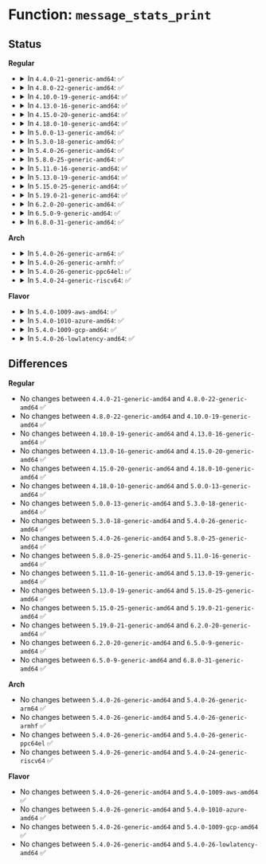 # Function: <code>message_stats_print</code>

## Status
<b>Regular</b>
<ul>
<li>
<details>
<summary>In <code>4.4.0-21-generic-amd64</code>: ✅</summary>

```c
int message_stats_print(struct mapped_device * md, unsigned int argc, char * * argv, bool clear, char * result, unsigned int maxlen)
```

```json
{
  "name": "message_stats_print",
  "collision_type": "Unique Static",
  "inline_type": "No",
  "funcs": [
    {
      "addr": 18446744071585844160,
      "name": "message_stats_print",
      "external": false,
      "loc": "drivers/md/dm-stats.c:1123",
      "file": "drivers/md/dm-stats.c",
      "inline": "seen, unknown",
      "caller_inline": [],
      "caller_func": [
        "drivers/md/dm-stats.c:dm_stats_message"
      ]
    }
  ],
  "symbols": [
    {
      "addr": 18446744071585844160,
      "name": "message_stats_print",
      "section": ".text",
      "bind": "STB_LOCAL",
      "size": 1201
    }
  ]
}
```
</details>
</li>
<li>
<details>
<summary>In <code>4.8.0-22-generic-amd64</code>: ✅</summary>

```c
int message_stats_print(struct mapped_device * md, unsigned int argc, char * * argv, bool clear, char * result, unsigned int maxlen)
```

```json
{
  "name": "message_stats_print",
  "collision_type": "Unique Static",
  "inline_type": "No",
  "funcs": [
    {
      "addr": 18446744071586238768,
      "name": "message_stats_print",
      "external": false,
      "loc": "drivers/md/dm-stats.c:1122",
      "file": "drivers/md/dm-stats.c",
      "inline": "seen, unknown",
      "caller_inline": [],
      "caller_func": [
        "drivers/md/dm-stats.c:dm_stats_message"
      ]
    }
  ],
  "symbols": [
    {
      "addr": 18446744071586238768,
      "name": "message_stats_print",
      "section": ".text",
      "bind": "STB_LOCAL",
      "size": 1197
    }
  ]
}
```
</details>
</li>
<li>
<details>
<summary>In <code>4.10.0-19-generic-amd64</code>: ✅</summary>

```c
int message_stats_print(struct mapped_device * md, unsigned int argc, char * * argv, bool clear, char * result, unsigned int maxlen)
```

```json
{
  "name": "message_stats_print",
  "collision_type": "Unique Static",
  "inline_type": "No",
  "funcs": [
    {
      "addr": 18446744071586443664,
      "name": "message_stats_print",
      "external": false,
      "loc": "drivers/md/dm-stats.c:1123",
      "file": "drivers/md/dm-stats.c",
      "inline": "seen, unknown",
      "caller_inline": [],
      "caller_func": [
        "drivers/md/dm-stats.c:dm_stats_message"
      ]
    }
  ],
  "symbols": [
    {
      "addr": 18446744071586443664,
      "name": "message_stats_print",
      "section": ".text",
      "bind": "STB_LOCAL",
      "size": 1197
    }
  ]
}
```
</details>
</li>
<li>
<details>
<summary>In <code>4.13.0-16-generic-amd64</code>: ✅</summary>

```c
int message_stats_print(struct mapped_device * md, unsigned int argc, char * * argv, bool clear, char * result, unsigned int maxlen)
```

```json
{
  "name": "message_stats_print",
  "collision_type": "Unique Static",
  "inline_type": "No",
  "funcs": [
    {
      "addr": 18446744071586549648,
      "name": "message_stats_print",
      "external": false,
      "loc": "drivers/md/dm-stats.c:1118",
      "file": "drivers/md/dm-stats.c",
      "inline": "seen, unknown",
      "caller_inline": [],
      "caller_func": [
        "drivers/md/dm-stats.c:dm_stats_message"
      ]
    }
  ],
  "symbols": [
    {
      "addr": 18446744071586549648,
      "name": "message_stats_print",
      "section": ".text",
      "bind": "STB_LOCAL",
      "size": 1134
    }
  ]
}
```
</details>
</li>
<li>
<details>
<summary>In <code>4.15.0-20-generic-amd64</code>: ✅</summary>

```c
int message_stats_print(struct mapped_device * md, unsigned int argc, char * * argv, bool clear, char * result, unsigned int maxlen)
```

```json
{
  "name": "message_stats_print",
  "collision_type": "Unique Static",
  "inline_type": "No",
  "funcs": [
    {
      "addr": 18446744071587017200,
      "name": "message_stats_print",
      "external": false,
      "loc": "drivers/md/dm-stats.c:1119",
      "file": "drivers/md/dm-stats.c",
      "inline": "seen, unknown",
      "caller_inline": [],
      "caller_func": [
        "drivers/md/dm-stats.c:dm_stats_message"
      ]
    }
  ],
  "symbols": [
    {
      "addr": 18446744071587017200,
      "name": "message_stats_print",
      "section": ".text",
      "bind": "STB_LOCAL",
      "size": 1134
    }
  ]
}
```
</details>
</li>
<li>
<details>
<summary>In <code>4.18.0-10-generic-amd64</code>: ✅</summary>

```c
int message_stats_print(struct mapped_device * md, unsigned int argc, char * * argv, bool clear, char * result, unsigned int maxlen)
```

```json
{
  "name": "message_stats_print",
  "collision_type": "Unique Static",
  "inline_type": "No",
  "funcs": [
    {
      "addr": 18446744071587315696,
      "name": "message_stats_print",
      "external": false,
      "loc": "drivers/md/dm-stats.c:1122",
      "file": "drivers/md/dm-stats.c",
      "inline": "seen, unknown",
      "caller_inline": [],
      "caller_func": [
        "drivers/md/dm-stats.c:dm_stats_message"
      ]
    }
  ],
  "symbols": [
    {
      "addr": 18446744071587315696,
      "name": "message_stats_print",
      "section": ".text",
      "bind": "STB_LOCAL",
      "size": 1118
    }
  ]
}
```
</details>
</li>
<li>
<details>
<summary>In <code>5.0.0-13-generic-amd64</code>: ✅</summary>

```c
int message_stats_print(struct mapped_device * md, unsigned int argc, char * * argv, bool clear, char * result, unsigned int maxlen)
```

```json
{
  "name": "message_stats_print",
  "collision_type": "Unique Static",
  "inline_type": "No",
  "funcs": [
    {
      "addr": 18446744071587495920,
      "name": "message_stats_print",
      "external": false,
      "loc": "drivers/md/dm-stats.c:1122",
      "file": "drivers/md/dm-stats.c",
      "inline": "seen, unknown",
      "caller_inline": [],
      "caller_func": [
        "drivers/md/dm-stats.c:dm_stats_message"
      ]
    }
  ],
  "symbols": [
    {
      "addr": 18446744071587495920,
      "name": "message_stats_print",
      "section": ".text",
      "bind": "STB_LOCAL",
      "size": 1118
    }
  ]
}
```
</details>
</li>
<li>
<details>
<summary>In <code>5.3.0-18-generic-amd64</code>: ✅</summary>

```c
int message_stats_print(struct mapped_device * md, unsigned int argc, char * * argv, bool clear, char * result, unsigned int maxlen)
```

```json
{
  "name": "message_stats_print",
  "collision_type": "Unique Static",
  "inline_type": "No",
  "funcs": [
    {
      "addr": 18446744071587770048,
      "name": "message_stats_print",
      "external": false,
      "loc": "drivers/md/dm-stats.c:1122",
      "file": "drivers/md/dm-stats.c",
      "inline": "seen, unknown",
      "caller_inline": [],
      "caller_func": [
        "drivers/md/dm-stats.c:dm_stats_message"
      ]
    }
  ],
  "symbols": [
    {
      "addr": 18446744071587770048,
      "name": "message_stats_print",
      "section": ".text",
      "bind": "STB_LOCAL",
      "size": 1099
    }
  ]
}
```
</details>
</li>
<li>
<details>
<summary>In <code>5.4.0-26-generic-amd64</code>: ✅</summary>

```c
int message_stats_print(struct mapped_device * md, unsigned int argc, char * * argv, bool clear, char * result, unsigned int maxlen)
```

```json
{
  "name": "message_stats_print",
  "collision_type": "Unique Static",
  "inline_type": "No",
  "funcs": [
    {
      "addr": 18446744071587974496,
      "name": "message_stats_print",
      "external": false,
      "loc": "drivers/md/dm-stats.c:1122",
      "file": "drivers/md/dm-stats.c",
      "inline": "seen, unknown",
      "caller_inline": [],
      "caller_func": [
        "drivers/md/dm-stats.c:dm_stats_message"
      ]
    }
  ],
  "symbols": [
    {
      "addr": 18446744071587974496,
      "name": "message_stats_print",
      "section": ".text",
      "bind": "STB_LOCAL",
      "size": 1099
    }
  ]
}
```
</details>
</li>
<li>
<details>
<summary>In <code>5.8.0-25-generic-amd64</code>: ✅</summary>

```c
int message_stats_print(struct mapped_device * md, unsigned int argc, char * * argv, bool clear, char * result, unsigned int maxlen)
```

```json
{
  "name": "message_stats_print",
  "collision_type": "Unique Static",
  "inline_type": "No",
  "funcs": [
    {
      "addr": 18446744071588830752,
      "name": "message_stats_print",
      "external": false,
      "loc": "drivers/md/dm-stats.c:1122",
      "file": "drivers/md/dm-stats.c",
      "inline": "seen, unknown",
      "caller_inline": [],
      "caller_func": [
        "drivers/md/dm-stats.c:dm_stats_message"
      ]
    }
  ],
  "symbols": [
    {
      "addr": 18446744071588830752,
      "name": "message_stats_print",
      "section": ".text",
      "bind": "STB_LOCAL",
      "size": 327
    }
  ]
}
```
</details>
</li>
<li>
<details>
<summary>In <code>5.11.0-16-generic-amd64</code>: ✅</summary>

```c
int message_stats_print(struct mapped_device * md, unsigned int argc, char * * argv, bool clear, char * result, unsigned int maxlen)
```

```json
{
  "name": "message_stats_print",
  "collision_type": "Unique Static",
  "inline_type": "No",
  "funcs": [
    {
      "addr": 18446744071588847264,
      "name": "message_stats_print",
      "external": false,
      "loc": "drivers/md/dm-stats.c:1122",
      "file": "drivers/md/dm-stats.c",
      "inline": "seen, unknown",
      "caller_inline": [],
      "caller_func": [
        "drivers/md/dm-stats.c:dm_stats_message"
      ]
    }
  ],
  "symbols": [
    {
      "addr": 18446744071588847264,
      "name": "message_stats_print",
      "section": ".text",
      "bind": "STB_LOCAL",
      "size": 298
    }
  ]
}
```
</details>
</li>
<li>
<details>
<summary>In <code>5.13.0-19-generic-amd64</code>: ✅</summary>

```c
int message_stats_print(struct mapped_device * md, unsigned int argc, char * * argv, bool clear, char * result, unsigned int maxlen)
```

```json
{
  "name": "message_stats_print",
  "collision_type": "Unique Static",
  "inline_type": "No",
  "funcs": [
    {
      "addr": 18446744071588734048,
      "name": "message_stats_print",
      "external": false,
      "loc": "drivers/md/dm-stats.c:1122",
      "file": "drivers/md/dm-stats.c",
      "inline": "seen, unknown",
      "caller_inline": [],
      "caller_func": [
        "drivers/md/dm-stats.c:dm_stats_message"
      ]
    }
  ],
  "symbols": [
    {
      "addr": 18446744071588734048,
      "name": "message_stats_print",
      "section": ".text",
      "bind": "STB_LOCAL",
      "size": 319
    }
  ]
}
```
</details>
</li>
<li>
<details>
<summary>In <code>5.15.0-25-generic-amd64</code>: ✅</summary>

```c
int message_stats_print(struct mapped_device * md, unsigned int argc, char * * argv, bool clear, char * result, unsigned int maxlen)
```

```json
{
  "name": "message_stats_print",
  "collision_type": "Unique Static",
  "inline_type": "No",
  "funcs": [
    {
      "addr": 18446744071589424336,
      "name": "message_stats_print",
      "external": false,
      "loc": "drivers/md/dm-stats.c:1122",
      "file": "drivers/md/dm-stats.c",
      "inline": "seen, unknown",
      "caller_inline": [],
      "caller_func": [
        "drivers/md/dm-stats.c:dm_stats_message"
      ]
    }
  ],
  "symbols": [
    {
      "addr": 18446744071589424336,
      "name": "message_stats_print",
      "section": ".text",
      "bind": "STB_LOCAL",
      "size": 319
    }
  ]
}
```
</details>
</li>
<li>
<details>
<summary>In <code>5.19.0-21-generic-amd64</code>: ✅</summary>

```c
int message_stats_print(struct mapped_device * md, unsigned int argc, char * * argv, bool clear, char * result, unsigned int maxlen)
```

```json
{
  "name": "message_stats_print",
  "collision_type": "Unique Static",
  "inline_type": "No",
  "funcs": [
    {
      "addr": 18446744071590900336,
      "name": "message_stats_print",
      "external": false,
      "loc": "drivers/md/dm-stats.c:1157",
      "file": "drivers/md/dm-stats.c",
      "inline": "seen, unknown",
      "caller_inline": [],
      "caller_func": [
        "drivers/md/dm-stats.c:dm_stats_message"
      ]
    }
  ],
  "symbols": [
    {
      "addr": 18446744071590900336,
      "name": "message_stats_print",
      "section": ".text",
      "bind": "STB_LOCAL",
      "size": 349
    }
  ]
}
```
</details>
</li>
<li>
<details>
<summary>In <code>6.2.0-20-generic-amd64</code>: ✅</summary>

```c
int message_stats_print(struct mapped_device * md, unsigned int argc, char * * argv, bool clear, char * result, unsigned int maxlen)
```

```json
{
  "name": "message_stats_print",
  "collision_type": "Unique Static",
  "inline_type": "No",
  "funcs": [
    {
      "addr": 18446744071592601008,
      "name": "message_stats_print",
      "external": false,
      "loc": "drivers/md/dm-stats.c:1157",
      "file": "drivers/md/dm-stats.c",
      "inline": "seen, unknown",
      "caller_inline": [],
      "caller_func": [
        "drivers/md/dm-stats.c:dm_stats_message"
      ]
    }
  ],
  "symbols": [
    {
      "addr": 18446744071592601008,
      "name": "message_stats_print",
      "section": ".text",
      "bind": "STB_LOCAL",
      "size": 349
    }
  ]
}
```
</details>
</li>
<li>
<details>
<summary>In <code>6.5.0-9-generic-amd64</code>: ✅</summary>

```c
int message_stats_print(struct mapped_device * md, unsigned int argc, char * * argv, bool clear, char * result, unsigned int maxlen)
```

```json
{
  "name": "message_stats_print",
  "collision_type": "Unique Static",
  "inline_type": "No",
  "funcs": [
    {
      "addr": 18446744071593031568,
      "name": "message_stats_print",
      "external": false,
      "loc": "drivers/md/dm-stats.c:1169",
      "file": "drivers/md/dm-stats.c",
      "inline": "seen, unknown",
      "caller_inline": [],
      "caller_func": [
        "drivers/md/dm-stats.c:dm_stats_message"
      ]
    }
  ],
  "symbols": [
    {
      "addr": 18446744071593031568,
      "name": "message_stats_print",
      "section": ".text",
      "bind": "STB_LOCAL",
      "size": 349
    }
  ]
}
```
</details>
</li>
<li>
<details>
<summary>In <code>6.8.0-31-generic-amd64</code>: ✅</summary>

```c
int message_stats_print(struct mapped_device * md, unsigned int argc, char * * argv, bool clear, char * result, unsigned int maxlen)
```

```json
{
  "name": "message_stats_print",
  "collision_type": "Unique Static",
  "inline_type": "No",
  "funcs": [
    {
      "addr": 18446744071593782944,
      "name": "message_stats_print",
      "external": false,
      "loc": "drivers/md/dm-stats.c:1178",
      "file": "drivers/md/dm-stats.c",
      "inline": "seen, unknown",
      "caller_inline": [],
      "caller_func": [
        "drivers/md/dm-stats.c:dm_stats_message"
      ]
    }
  ],
  "symbols": [
    {
      "addr": 18446744071593782944,
      "name": "message_stats_print",
      "section": ".text",
      "bind": "STB_LOCAL",
      "size": 349
    }
  ]
}
```
</details>
</li>
</ul>
<b>Arch</b>
<ul>
<li>
<details>
<summary>In <code>5.4.0-26-generic-arm64</code>: ✅</summary>

```c
int message_stats_print(struct mapped_device * md, unsigned int argc, char * * argv, bool clear, char * result, unsigned int maxlen)
```

```json
{
  "name": "message_stats_print",
  "collision_type": "Unique Static",
  "inline_type": "No",
  "funcs": [
    {
      "addr": 18446603336501217496,
      "name": "message_stats_print",
      "external": false,
      "loc": "drivers/md/dm-stats.c:1122",
      "file": "drivers/md/dm-stats.c",
      "inline": "seen, unknown",
      "caller_inline": [],
      "caller_func": [
        "drivers/md/dm-stats.c:dm_stats_message",
        "drivers/md/dm-stats.c:dm_stats_message"
      ]
    }
  ],
  "symbols": [
    {
      "addr": 18446603336501217496,
      "name": "message_stats_print",
      "section": ".text",
      "bind": "STB_LOCAL",
      "size": 1152
    }
  ]
}
```
</details>
</li>
<li>
<details>
<summary>In <code>5.4.0-26-generic-armhf</code>: ✅</summary>

```c
int message_stats_print(struct mapped_device * md, unsigned int argc, char * * argv, bool clear, char * result, unsigned int maxlen)
```

```json
{
  "name": "message_stats_print",
  "collision_type": "Unique Static",
  "inline_type": "No",
  "funcs": [
    {
      "addr": 3233721340,
      "name": "message_stats_print",
      "external": false,
      "loc": "drivers/md/dm-stats.c:1122",
      "file": "drivers/md/dm-stats.c",
      "inline": "seen, unknown",
      "caller_inline": [],
      "caller_func": [
        "drivers/md/dm-stats.c:dm_stats_message",
        "drivers/md/dm-stats.c:dm_stats_message"
      ]
    }
  ],
  "symbols": [
    {
      "addr": 3233721340,
      "name": "message_stats_print",
      "section": ".text",
      "bind": "STB_LOCAL",
      "size": 1360
    }
  ]
}
```
</details>
</li>
<li>
<details>
<summary>In <code>5.4.0-26-generic-ppc64el</code>: ✅</summary>

```c
int message_stats_print(struct mapped_device * md, unsigned int argc, char * * argv, bool clear, char * result, unsigned int maxlen)
```

```json
{
  "name": "message_stats_print",
  "collision_type": "Unique Static",
  "inline_type": "No",
  "funcs": [
    {
      "addr": 13835058055294742400,
      "name": "message_stats_print",
      "external": false,
      "loc": "drivers/md/dm-stats.c:1122",
      "file": "drivers/md/dm-stats.c",
      "inline": "seen, unknown",
      "caller_inline": [],
      "caller_func": [
        "drivers/md/dm-stats.c:dm_stats_message",
        "drivers/md/dm-stats.c:dm_stats_message"
      ]
    }
  ],
  "symbols": [
    {
      "addr": 13835058055294742400,
      "name": "message_stats_print",
      "section": ".text",
      "bind": "STB_LOCAL",
      "size": 1616
    }
  ]
}
```
</details>
</li>
<li>
<details>
<summary>In <code>5.4.0-24-generic-riscv64</code>: ✅</summary>

```c
int message_stats_print(struct mapped_device * md, unsigned int argc, char * * argv, bool clear, char * result, unsigned int maxlen)
```

```json
{
  "name": "message_stats_print",
  "collision_type": "Unique Static",
  "inline_type": "No",
  "funcs": [
    {
      "addr": 18446743936277914228,
      "name": "message_stats_print",
      "external": false,
      "loc": "drivers/md/dm-stats.c:1122",
      "file": "drivers/md/dm-stats.c",
      "inline": "seen, unknown",
      "caller_inline": [],
      "caller_func": [
        "drivers/md/dm-stats.c:dm_stats_message"
      ]
    }
  ],
  "symbols": [
    {
      "addr": 18446743936277914228,
      "name": "message_stats_print",
      "section": ".text",
      "bind": "STB_LOCAL",
      "size": 992
    }
  ]
}
```
</details>
</li>
</ul>
<b>Flavor</b>
<ul>
<li>
<details>
<summary>In <code>5.4.0-1009-aws-amd64</code>: ✅</summary>

```c
int message_stats_print(struct mapped_device * md, unsigned int argc, char * * argv, bool clear, char * result, unsigned int maxlen)
```

```json
{
  "name": "message_stats_print",
  "collision_type": "Unique Static",
  "inline_type": "No",
  "funcs": [
    {
      "addr": 18446744071587605472,
      "name": "message_stats_print",
      "external": false,
      "loc": "drivers/md/dm-stats.c:1122",
      "file": "drivers/md/dm-stats.c",
      "inline": "seen, unknown",
      "caller_inline": [],
      "caller_func": [
        "drivers/md/dm-stats.c:dm_stats_message"
      ]
    }
  ],
  "symbols": [
    {
      "addr": 18446744071587605472,
      "name": "message_stats_print",
      "section": ".text",
      "bind": "STB_LOCAL",
      "size": 1099
    }
  ]
}
```
</details>
</li>
<li>
<details>
<summary>In <code>5.4.0-1010-azure-amd64</code>: ✅</summary>

```c
int message_stats_print(struct mapped_device * md, unsigned int argc, char * * argv, bool clear, char * result, unsigned int maxlen)
```

```json
{
  "name": "message_stats_print",
  "collision_type": "Unique Static",
  "inline_type": "No",
  "funcs": [
    {
      "addr": 18446744071587373168,
      "name": "message_stats_print",
      "external": false,
      "loc": "drivers/md/dm-stats.c:1122",
      "file": "drivers/md/dm-stats.c",
      "inline": "seen, unknown",
      "caller_inline": [],
      "caller_func": [
        "drivers/md/dm-stats.c:dm_stats_message"
      ]
    }
  ],
  "symbols": [
    {
      "addr": 18446744071587373168,
      "name": "message_stats_print",
      "section": ".text",
      "bind": "STB_LOCAL",
      "size": 1099
    }
  ]
}
```
</details>
</li>
<li>
<details>
<summary>In <code>5.4.0-1009-gcp-amd64</code>: ✅</summary>

```c
int message_stats_print(struct mapped_device * md, unsigned int argc, char * * argv, bool clear, char * result, unsigned int maxlen)
```

```json
{
  "name": "message_stats_print",
  "collision_type": "Unique Static",
  "inline_type": "No",
  "funcs": [
    {
      "addr": 18446744071587930640,
      "name": "message_stats_print",
      "external": false,
      "loc": "drivers/md/dm-stats.c:1122",
      "file": "drivers/md/dm-stats.c",
      "inline": "seen, unknown",
      "caller_inline": [],
      "caller_func": [
        "drivers/md/dm-stats.c:dm_stats_message"
      ]
    }
  ],
  "symbols": [
    {
      "addr": 18446744071587930640,
      "name": "message_stats_print",
      "section": ".text",
      "bind": "STB_LOCAL",
      "size": 1099
    }
  ]
}
```
</details>
</li>
<li>
<details>
<summary>In <code>5.4.0-26-lowlatency-amd64</code>: ✅</summary>

```c
int message_stats_print(struct mapped_device * md, unsigned int argc, char * * argv, bool clear, char * result, unsigned int maxlen)
```

```json
{
  "name": "message_stats_print",
  "collision_type": "Unique Static",
  "inline_type": "No",
  "funcs": [
    {
      "addr": 18446744071588048256,
      "name": "message_stats_print",
      "external": false,
      "loc": "drivers/md/dm-stats.c:1122",
      "file": "drivers/md/dm-stats.c",
      "inline": "seen, unknown",
      "caller_inline": [],
      "caller_func": [
        "drivers/md/dm-stats.c:dm_stats_message"
      ]
    }
  ],
  "symbols": [
    {
      "addr": 18446744071588048256,
      "name": "message_stats_print",
      "section": ".text",
      "bind": "STB_LOCAL",
      "size": 1099
    }
  ]
}
```
</details>
</li>
</ul>

## Differences
<b>Regular</b>
<ul>
<li>
No changes between <code>4.4.0-21-generic-amd64</code> and <code>4.8.0-22-generic-amd64</code> ✅
</li>
<li>
No changes between <code>4.8.0-22-generic-amd64</code> and <code>4.10.0-19-generic-amd64</code> ✅
</li>
<li>
No changes between <code>4.10.0-19-generic-amd64</code> and <code>4.13.0-16-generic-amd64</code> ✅
</li>
<li>
No changes between <code>4.13.0-16-generic-amd64</code> and <code>4.15.0-20-generic-amd64</code> ✅
</li>
<li>
No changes between <code>4.15.0-20-generic-amd64</code> and <code>4.18.0-10-generic-amd64</code> ✅
</li>
<li>
No changes between <code>4.18.0-10-generic-amd64</code> and <code>5.0.0-13-generic-amd64</code> ✅
</li>
<li>
No changes between <code>5.0.0-13-generic-amd64</code> and <code>5.3.0-18-generic-amd64</code> ✅
</li>
<li>
No changes between <code>5.3.0-18-generic-amd64</code> and <code>5.4.0-26-generic-amd64</code> ✅
</li>
<li>
No changes between <code>5.4.0-26-generic-amd64</code> and <code>5.8.0-25-generic-amd64</code> ✅
</li>
<li>
No changes between <code>5.8.0-25-generic-amd64</code> and <code>5.11.0-16-generic-amd64</code> ✅
</li>
<li>
No changes between <code>5.11.0-16-generic-amd64</code> and <code>5.13.0-19-generic-amd64</code> ✅
</li>
<li>
No changes between <code>5.13.0-19-generic-amd64</code> and <code>5.15.0-25-generic-amd64</code> ✅
</li>
<li>
No changes between <code>5.15.0-25-generic-amd64</code> and <code>5.19.0-21-generic-amd64</code> ✅
</li>
<li>
No changes between <code>5.19.0-21-generic-amd64</code> and <code>6.2.0-20-generic-amd64</code> ✅
</li>
<li>
No changes between <code>6.2.0-20-generic-amd64</code> and <code>6.5.0-9-generic-amd64</code> ✅
</li>
<li>
No changes between <code>6.5.0-9-generic-amd64</code> and <code>6.8.0-31-generic-amd64</code> ✅
</li>
</ul>
<b>Arch</b>
<ul>
<li>
No changes between <code>5.4.0-26-generic-amd64</code> and <code>5.4.0-26-generic-arm64</code> ✅
</li>
<li>
No changes between <code>5.4.0-26-generic-amd64</code> and <code>5.4.0-26-generic-armhf</code> ✅
</li>
<li>
No changes between <code>5.4.0-26-generic-amd64</code> and <code>5.4.0-26-generic-ppc64el</code> ✅
</li>
<li>
No changes between <code>5.4.0-26-generic-amd64</code> and <code>5.4.0-24-generic-riscv64</code> ✅
</li>
</ul>
<b>Flavor</b>
<ul>
<li>
No changes between <code>5.4.0-26-generic-amd64</code> and <code>5.4.0-1009-aws-amd64</code> ✅
</li>
<li>
No changes between <code>5.4.0-26-generic-amd64</code> and <code>5.4.0-1010-azure-amd64</code> ✅
</li>
<li>
No changes between <code>5.4.0-26-generic-amd64</code> and <code>5.4.0-1009-gcp-amd64</code> ✅
</li>
<li>
No changes between <code>5.4.0-26-generic-amd64</code> and <code>5.4.0-26-lowlatency-amd64</code> ✅
</li>
</ul>
